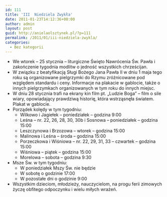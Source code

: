 ```yaml
---
id: 111
title: 'III  Niedziela Zwykła'
date: 2011-01-23T14:12:36+00:00
author: admin
layout: post
guid: http://anielaolsztynek.pl/?p=111
permalink: /2011/01/iii-niedziela-zwykla/
categories:
  - Bez kategorii
---
```

  * We wtorek &#8211; 25 stycznia &#8211; liturgiczne Święto Nawrócenia Św. Pawła i zakończenie tygodnia modlitw o jedność wszystkich chrześcijan.
  * W związku z beatyfikacją Sługi Bożego Jana Pawła II w dniu 1 maja tego roku są organizowane pielgrzymki do Rzymu zróżnicowane pod względem standardu i ceny. Informacje na plakacie w gablocie, także o innych pielgrzymkach organizowanych w tym roku do innych miejsc.
  * W dniu 28 stycznia trafi na ekrany kin film pt. &#8222;Ludzie Boga&#8221; &#8211; film o sile wiary, opowiadający prawdziwą historię, która wstrząsnęła światem. Plakat w gablocie.
  * Porządek kolędy w tym tygodniu: 
      * Wilkowo i Jagiełek &#8211; poniedziałek &#8211; godzina 9:00
      * Leśna &#8211; nr. 22, 26, 28, 30, 30b i Sosnowa &#8211; poniedziałek &#8211; godzina 15:00
      * Leszczynowa i Brzozowa &#8211; wtorek &#8211; godzina 15:00
      * Malinowa i Leśna &#8211; środa &#8211; godzina 15:00
      * Porzeczkowa i Wiśniowa &#8211; nr. 22, 29, 31, 33 &#8211; czwartek &#8211; godzina 15:00
      * Wiśniowa &#8211; piątek &#8211; godzina 15:00
      * Morelowa &#8211; sobota &#8211; godzina 9:30
  * Msze Św. w tym tygodniu: 
      * W poniedziałek Mszy Św. nie będzie
      * W sobotę o godzinie 17:00
      * W pozostałe dni o godzinie 9:00
  * Wszystkim dzieciom, młodzieży, nauczycielom, na progu ferii zimowych życzę obfitego odpoczynku i wielu miłych wrażeń.